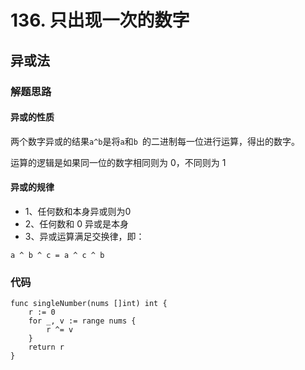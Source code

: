 # 136. 只出现一次的数字
## 异或法
### 解题思路
#### 异或的性质
两个数字异或的结果``a^b``是将``a``和``b ``的二进制每一位进行运算，得出的数字。

运算的逻辑是如果同一位的数字相同则为 0，不同则为 1

#### 异或的规律
* 1、任何数和本身异或则为0
* 2、任何数和 0 异或是本身
* 3、异或运算满足交换律，即：
```
a ^ b ^ c = a ^ c ^ b
```
### 代码
```golang
func singleNumber(nums []int) int {
	r := 0
	for _, v := range nums {
		r ^= v
	}
	return r
}
```